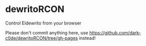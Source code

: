 # dewritoRCON
Control Eldewrito from your browser

Please don't commit anything here, use https://github.com/dark-c0de/dewritoRCON/tree/gh-pages instead!
